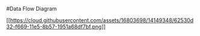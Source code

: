 #Data Flow Diagram 


[[https://cloud.githubusercontent.com/assets/16803698/14149348/62530d32-f669-11e5-8b57-1951a68df7bf.png]]


